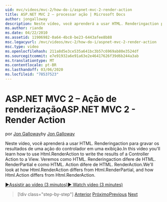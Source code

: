 ```yaml
---
uid: mvc/videos/mvc-2/how-do-i/aspnet-mvc-2-render-action
title: ASP.NET MVC 2 – processar ação | Microsoft Docs
author: jongalloway
description: Neste vídeo, você aprenderá a usar HTML. Renderingaction para gravar os resultados de uma ação do controlador em uma exibição. Veremos como HTML. Renderingaction difere fr...
ms.author: riande
ms.date: 04/22/2010
ms.assetid: 11906982-0a64-4bc8-be23-6443afee8b88
msc.legacyurl: /mvc/videos/mvc-2/how-do-i/aspnet-mvc-2-render-action
msc.type: video
ms.openlocfilehash: 211a8d5e3ce535a641bc3b57c6969ab80e3524df
ms.sourcegitcommit: e7e91932a6e91a63e2e46417626f39d6b244a3ab
ms.translationtype: MT
ms.contentlocale: pt-BR
ms.lasthandoff: 03/06/2020
ms.locfileid: "78537523"
---
```

# <a name="aspnet-mvc-2---render-action"></a><span data-ttu-id="5ba24-104">ASP.NET MVC 2 – Ação de renderização</span><span class="sxs-lookup"><span data-stu-id="5ba24-104">ASP.NET MVC 2 - Render Action</span></span>

<span data-ttu-id="5ba24-105">por [Jon Galloway](https://github.com/jongalloway)</span><span class="sxs-lookup"><span data-stu-id="5ba24-105">by [Jon Galloway](https://github.com/jongalloway)</span></span>

<span data-ttu-id="5ba24-106">Neste vídeo, você aprenderá a usar HTML. Renderingaction para gravar os resultados de uma ação do controlador em uma exibição.</span><span class="sxs-lookup"><span data-stu-id="5ba24-106">In this video you'll learn how to use Html.RenderAction to write the results of a Controller Action to a View.</span></span> <span data-ttu-id="5ba24-107">Veremos como HTML. Renderingaction difere de HTML. RenderPartial e como HTML. Action difere de HTML. RenderAction.</span><span class="sxs-lookup"><span data-stu-id="5ba24-107">We'll look at how Html.RenderAction differs from Html.RenderPartial, and how Html.Action differs from Html.RenderAction.</span></span>

[<span data-ttu-id="5ba24-108">&#9654;Assistir ao vídeo (3 minutos)</span><span class="sxs-lookup"><span data-stu-id="5ba24-108">&#9654; Watch video (3 minutes)</span></span>](https://channel9.msdn.com/Blogs/ASP-NET-Site-Videos/aspnet-mvc-2-render-action)

> [!div class="step-by-step"]
> <span data-ttu-id="5ba24-109">[Anterior](aspnet-mvc-2-areas.md)
> [Próximo](5-minute-introduction-to-aspnet-mvc.md)</span><span class="sxs-lookup"><span data-stu-id="5ba24-109">[Previous](aspnet-mvc-2-areas.md)
[Next](5-minute-introduction-to-aspnet-mvc.md)</span></span>
